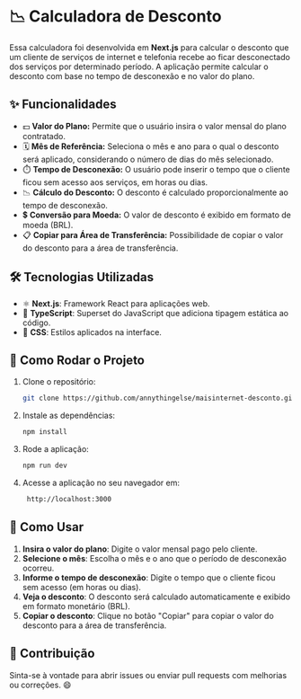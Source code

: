 # 📉 Calculadora de Desconto

Essa calculadora foi desenvolvida em **Next.js** para calcular o desconto que um cliente de serviços de internet e telefonia recebe ao ficar desconectado dos serviços por determinado período. A aplicação permite calcular o desconto com base no tempo de desconexão e no valor do plano.


## ✨ Funcionalidades

- 💵 **Valor do Plano:** Permite que o usuário insira o valor mensal do plano contratado.
- 🗓️ **Mês de Referência:** Seleciona o mês e ano para o qual o desconto será aplicado, considerando o número de dias do mês selecionado.
- ⏱️ **Tempo de Desconexão:** O usuário pode inserir o tempo que o cliente ficou sem acesso aos serviços, em horas ou dias.
- 📉 **Cálculo do Desconto:** O desconto é calculado proporcionalmente ao tempo de desconexão.
- 💲 **Conversão para Moeda:** O valor de desconto é exibido em formato de moeda (BRL).
- 📋 **Copiar para Área de Transferência:** Possibilidade de copiar o valor do desconto para a área de transferência.

## 🛠️ Tecnologias Utilizadas

- ⚛️ **Next.js**: Framework React para aplicações web.
- 📘 **TypeScript**: Superset do JavaScript que adiciona tipagem estática ao código.
- 🎨 **CSS**: Estilos aplicados na interface.

## 🚀 Como Rodar o Projeto

1. Clone o repositório:

   ```bash
   git clone https://github.com/annythingelse/maisinternet-desconto.git
2. Instale as dependências:

    ```bash
   npm install
3. Rode a aplicação:

    ```bash
   npm run dev
4. Acesse a aplicação no seu navegador em:
 
   ```bash
    http://localhost:3000

## 📝 Como Usar
1. **Insira o valor do plano**: Digite o valor mensal pago pelo cliente.
2. **Selecione o mês**: Escolha o mês e o ano que o período de desconexão ocorreu.
3. **Informe o tempo de desconexão**: Digite o tempo que o cliente ficou sem acesso (em horas ou dias).
4. **Veja o desconto**: O desconto será calculado automaticamente e exibido em formato monetário (BRL).
5. **Copiar o desconto**: Clique no botão "Copiar" para copiar o valor do desconto para a área de transferência.

## 🤝 Contribuição
Sinta-se à vontade para abrir issues ou enviar pull requests com melhorias ou correções. 😄
   
